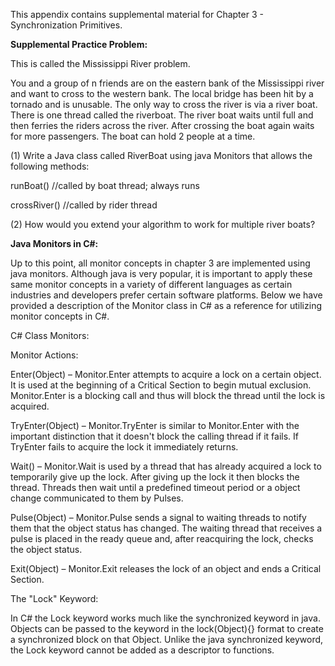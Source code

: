 This appendix contains supplemental material for Chapter 3 - Synchronization Primitives.

**Supplemental Practice Problem:**

This is called the Mississippi River problem.

You and a group of n friends are on the eastern bank of the Mississippi river and want to cross to the western bank. The local bridge has been hit by a tornado and is unusable. The only way to cross the river is via a river boat. There is one thread called the riverboat. The river boat waits until full and then ferries the riders across the river. After crossing the boat again waits for more passengers. The boat can hold 2 people at a time.

(1)  Write a Java class called RiverBoat using java Monitors that allows the following methods:

runBoat() //called by boat thread; always runs

crossRiver() //called by rider thread

(2)  How would you extend your algorithm to work for multiple river boats?

**Java Monitors in C#:**

Up to this point, all monitor concepts in chapter 3 are implemented using java monitors. Although java is very popular, it is important to apply these same monitor concepts in a variety of different languages as certain industries and developers prefer certain software platforms. Below we have provided a description of the Monitor class in C# as a reference for utilizing monitor concepts in C#.

C# Class Monitors:

Monitor Actions:

Enter(Object) – Monitor.Enter attempts to acquire a lock on a certain object. It is used at the beginning of a Critical Section to begin mutual exclusion. Monitor.Enter is a blocking call and thus will block the thread until the lock is acquired.

TryEnter(Object) – Monitor.TryEnter is similar to Monitor.Enter with the important distinction that it doesn&#39;t block the calling thread if it fails. If TryEnter fails to acquire the lock it immediately returns.

Wait() – Monitor.Wait is used by a thread that has already acquired a lock to temporarily give up the lock. After giving up the lock it then blocks the thread. Threads then wait until a predefined timeout period or a object change communicated to them by Pulses.

Pulse(Object) – Monitor.Pulse sends a signal to waiting threads to notify them that the object status has changed. The waiting thread that receives a pulse is placed in the ready queue and, after reacquiring the lock, checks the object status.

Exit(Object) – Monitor.Exit releases the lock of an object and ends a Critical Section.

The &quot;Lock&quot; Keyword:

In C# the Lock keyword works much like the synchronized keyword in java. Objects can be passed to the keyword in the lock(Object){} format to create a synchronized block on that Object. Unlike the java synchronized keyword, the Lock keyword cannot be added as a descriptor to functions.